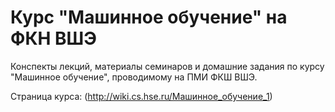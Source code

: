 # Курс "Машинное обучение" на ФКН ВШЭ

Конспекты лекций, материалы семинаров и домашние задания по курсу "Машинное обучение", проводимому на ПМИ ФКШ ВШЭ.

Страница курса: (http://wiki.cs.hse.ru/Машинное_обучение_1)


